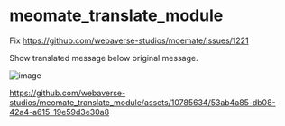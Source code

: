 # meomate_translate_module

Fix https://github.com/webaverse-studios/moemate/issues/1221

Show translated message below original message.

![image](https://github.com/webaverse-studios/meomate_translate_module/assets/10785634/ff0ba829-69bc-43c1-810d-6018a8ab82f3)

https://github.com/webaverse-studios/meomate_translate_module/assets/10785634/53ab4a85-db08-42a4-a615-19e59d3e30a8

